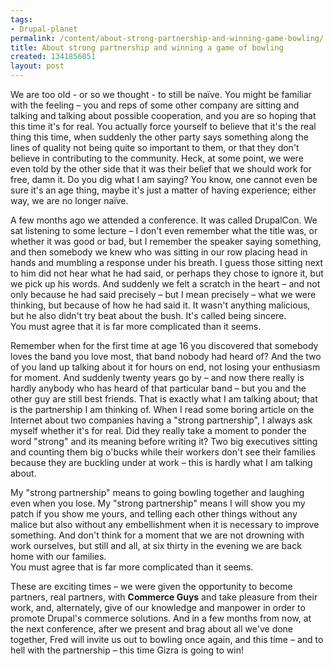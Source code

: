 ```yaml
--- 
tags: 
- Drupal-planet
permalink: /content/about-strong-partnership-and-winning-game-bowling/
title: About strong partnership and winning a game of bowling
created: 1341856051
layout: post
---
```

We are too old - or so we thought - to still be naïve.
You might be familiar with the feeling – you and reps of some other company are sitting and talking and talking about possible cooperation, and you are so hoping that this time it's for real. You actually force yourself to believe that it's the real thing this time, when suddenly the other party says something along the lines of quality not being quite so important to them, or that they don't believe in contributing to the community.  Heck, at some point, we were even told by the other side that it was their belief that we should work for free, damn it.
Do you dig what I am saying?  You know, one cannot even be sure it's an age thing, maybe it's just a matter of having experience; either way, we are no longer naïve. 

A few months ago we attended a conference.  It was called DrupalCon.  We sat listening to some lecture – I don't even remember what the title was, or whether it was good or bad, but I remember the speaker saying something, and then somebody we knew who was sitting in our row placing head in hands and mumbling a response under his breath.  I guess those sitting next to him did not hear what he had said, or perhaps they chose to ignore it, but we pick up his words.  And suddenly we felt a scratch in the heart – and not only because he had said precisely – but I mean precisely – what we were thinking, but because of how he had said it.  It wasn't anything malicious, but he also didn't try beat about the bush.  It's called being sincere.  
You must agree that it is far more complicated than it seems.

Remember when for the first time at age 16 you discovered that somebody loves the band you love most, that band nobody had heard of?  And the two of you land up talking about it for hours on end, not losing your enthusiasm for moment.  And suddenly twenty years go by – and now there really is hardly anybody who has heard of that particular band – but you and the other guy are still best friends.  That is exactly what I am talking about; that is the partnership I am thinking of.  When I read some boring article on the Internet about two companies having a "strong partnership", I always ask myself whether it's for real.  Did they really take a moment to ponder the word "strong" and its meaning before writing it?  Two big executives sitting and counting them big o'bucks while their workers don't see their families because they are buckling under at work – this is hardly what I am talking about.

My "strong partnership" means to going bowling together and laughing even when you lose.  My "strong partnership" means I will show you my patch if you show me yours, and telling each other things without any malice but also without any embellishment when it is necessary to improve something.  And don't think for a moment that we are not drowning with work ourselves, but still and all, at six thirty in the evening we are back home with our families.  
You must agree that is far more complicated than it seems.

These are exciting times – we were given the opportunity to become partners, real partners, with <strong>Commerce Guys</strong> and take pleasure from their work, and, alternately, give of our knowledge and manpower in order to promote Drupal's commerce solutions.  And in a few months from now, at the next conference, after we present and brag about all we've done together, Fred will invite us out to bowling once again, and this time – and to hell with the partnership – this time Gizra is going to win!
